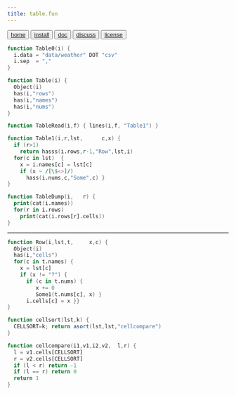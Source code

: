 ```yaml
---
title: table.fun
---
```


<button class="button button1"><a href=/fun/index>home</a></button>
<button class="button button2"><a href=/fun/INSTALL>install</a></button>
<button class="button button1"><a href=/fun/ABOUT>doc</a></button>
<button class="button button2"><a href=http://github.com/timm/fun/issues>discuss</a></button>
<button class="button button1"><a href=/fun/LICENSE>license</a></button>

```awk
function Table0(i) {
  i.data = "data/weather" DOT "csv"
  i.sep  = ","
}
```

```awk
function Table(i) {
  Object(i)
  has(i,"rows")
  has(i,"names")
  has(i,"nums") 
}
```

```awk
function TableRead(i,f) { lines(i,f, "Table1") }
```

```awk
function Table1(i,r,lst,      c,x) {
  if (r>1)  
    return hasss(i.rows,r-1,"Row",lst,i)
  for(c in lst)  {
    x = i.names[c] = lst[c]
    if (x ~ /[\$<>]/) 
      hass(i.nums,c,"Some",c) }
}
```

```awk
function TableDump(i,   r) {
  print(cat(i.names))
  for(r in i.rows)
    print(cat(i.rows[r].cells)) 
}
```

_______________________________
```awk
function Row(i,lst,t,     x,c) {
  Object(i)
  has(i,"cells")
  for(c in t.names) {
    x = lst[c]
    if (x != "?") {
      if (c in t.nums) {
         x += 0
         Some1(t.nums[c], x) }
      i.cells[c] = x }}
}
```

```awk
function cellsort(lst,k) { 
  CELLSORT=k; return asort(lst,lst,"cellcompare") 
}
```

```awk
function cellcompare(i1,v1,i2,v2,  l,r) {
  l = v1.cells[CELLSORT]
  r = v2.cells[CELLSORT]
  if (l < r) return -1
  if (l == r) return 0
  return 1 
}
```



